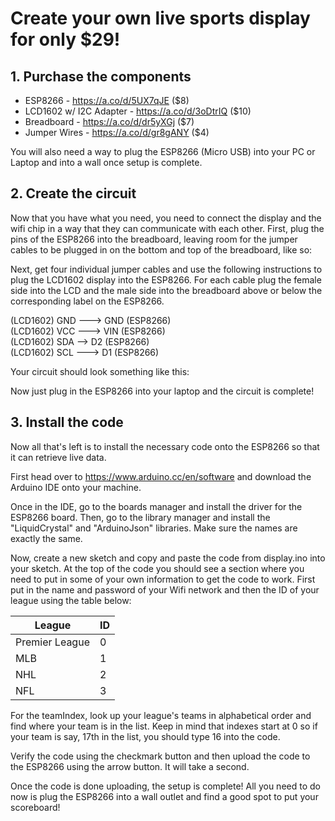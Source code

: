 # Create your own live sports display for only $29!  

## 1. Purchase the components

  - ESP8266 - https://a.co/d/5UX7qJE ($8)  
  - LCD1602 w/ I2C Adapter - https://a.co/d/3oDtrIQ ($10)  
  - Breadboard - https://a.co/d/dr5yXGj ($7)    
  - Jumper Wires - https://a.co/d/gr8gANY ($4)

You will also need a way to plug the ESP8266 (Micro USB) into your PC or Laptop and into a wall once setup is complete.
## 2. Create the circuit

Now that you have what you need, you need to connect the display and the wifi chip in a way that they can communicate with each other. First, plug the pins of the ESP8266 into the breadboard, leaving room for the jumper cables to be plugged in on the bottom and top of the breadboard, like so:  

Next, get four individual jumper cables and use the following instructions to plug the LCD1602 display into the ESP8266. For each cable plug the female side into the LCD and the male side into the breadboard above or below the corresponding label on the ESP8266.

(LCD1602) GND ---> GND (ESP8266)  
(LCD1602) VCC ---> VIN (ESP8266)    
(LCD1602) SDA --> D2 (ESP8266)    
(LCD1602) SCL ---> D1 (ESP8266)  

Your circuit should look something like this:  

Now just plug in the ESP8266 into your laptop and the circuit is complete!
## 3. Install the code

Now all that's left is to install the necessary code onto the ESP8266 so that it can retrieve live data.  

First head over to https://www.arduino.cc/en/software and download the Arduino IDE onto your machine.  

Once in the IDE, go to the boards manager and install the driver for the ESP8266 board. Then, go to the library manager and install the "LiquidCrystal" and "ArduinoJson" libraries. Make sure the names are exactly the same.  

Now, create a new sketch and copy and paste the code from display.ino into your sketch. At the top of the code you should see a section where you need to put in some of your own information to get the code to work. First put in the name and password of your Wifi network and then the ID of your league using the table below:  

| League      | ID |
| ----------- | ----------- |
| Premier League      | 0       |
| MLB   | 1        |
| NHL   | 2        |
| NFL   | 3        |

For the teamIndex, look up your league's teams in alphabetical order and find where your team is in the list. Keep in mind that indexes start at 0 so if your team is say, 17th in the list, you should type 16 into the code.  

Verify the code using the checkmark button and then upload the code to the ESP8266 using the arrow button. It will take a second.  

Once the code is done uploading, the setup is complete! All you need to do now is plug the ESP8266 into a wall outlet and find a good spot to put your scoreboard!
